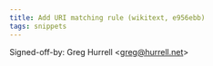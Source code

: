 ```yaml
---
title: Add URI matching rule (wikitext, e956ebb)
tags: snippets
---
```


Signed-off-by: Greg Hurrell &lt;greg@hurrell.net&gt;

